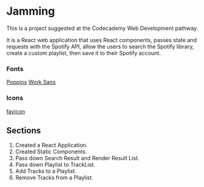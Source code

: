 # Jamming

This is a project suggested at the Codecademy Web Development pathway.

It is a React web application that uses React components, passes state and requests with the Spotify API, allow the users to search the Spotify library, create a custom playlist, then save it to their Spotify account.

### Fonts

[Poppins](https://fonts.googleapis.com/css?family=Poppins:600)
[Work Sans](https://fonts.googleapis.com/css?family=Work+Sans:300,500)

### Icons

[favicon](https://s3.amazonaws.com/codecademy-content/programs/react/jammming/favicon.ico)


## Sections

1. Created a React Application.
2. Created Static Components.
3. Pass down Search Result and Render Result List.
4. Pass down Playlist to TrackList.
5. Add Tracks to a Playlist.
6. Remove Tracks from a Playlist.